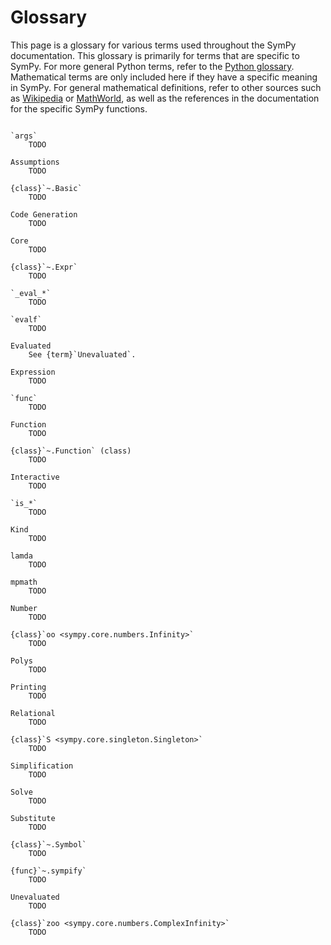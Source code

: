# Glossary

This page is a glossary for various terms used throughout the SymPy
documentation. This glossary is primarily for terms that are specific to
SymPy. For more general Python terms, refer to the [Python
glossary](https://docs.python.org/3/glossary.html). Mathematical terms are
only included here if they have a specific meaning in SymPy. For general
mathematical definitions, refer to other sources such as
[Wikipedia](https://www.wikipedia.org/) or
[MathWorld](https://mathworld.wolfram.com/), as well as the references in the
documentation for the specific SymPy functions.

<!-- Please follow the following style for the glossary:

- Capitalize the names, unless they refer to code.
- Each definition should be short (no more than a paragraph).
- Keep the definitions in alphabetical order.
- Use cross-references to refer to full documentation for functions, etc.
- Classes/functions should only be listed here if they are core concepts for
  understanding how to use SymPy. Classes and functions themselves can be
  documented in their respective docstrings in the modules reference.

-->

<!-- To cross reference a glossary item elsewhere in the documentation use
{term}`termname` in Markdown or :term:`termname` in RST. -->


```{glossary}

`args`
    TODO

Assumptions
    TODO

{class}`~.Basic`
    TODO

Code Generation
    TODO

Core
    TODO

{class}`~.Expr`
    TODO

`_eval_*`
    TODO

`evalf`
    TODO

Evaluated
    See {term}`Unevaluated`.

Expression
    TODO

`func`
    TODO

Function
    TODO

{class}`~.Function` (class)
    TODO

Interactive
    TODO

`is_*`
    TODO

Kind
    TODO

lamda
    TODO

mpmath
    TODO

Number
    TODO

{class}`oo <sympy.core.numbers.Infinity>`
    TODO

Polys
    TODO

Printing
    TODO

Relational
    TODO

{class}`S <sympy.core.singleton.Singleton>`
    TODO

Simplification
    TODO

Solve
    TODO

Substitute
    TODO

{class}`~.Symbol`
    TODO

{func}`~.sympify`
    TODO

Unevaluated
    TODO

{class}`zoo <sympy.core.numbers.ComplexInfinity>`
    TODO

```
